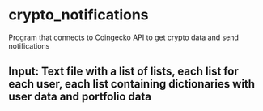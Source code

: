 # crypto_notifications
Program that connects to Coingecko API to get crypto data and send notifications

## Input: Text file with a list of lists, each list for each user, each list containing dictionaries with user data and portfolio data

